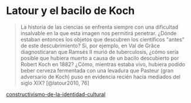 # Latour y el bacilo de Koch

 >
 > La historia de las ciencias se enfrenta siempre con una dificultad insalvable en la que esta imagen nos permitirá penetrar. ¿Dónde estaban entonces los objetos que descubren los científicos "antes" de este descubrimiento? Si, por ejemplo, en Val de Grâce diagnosticaran que Ramsés II murió de tuberculosis, ¿cómo sería posible que hubiera muerto a causa de un bacilo descubierto por Robert Koch en 1882? ¿Cómo, mientras estaba vivo, hubiera podido beber cerveza fermentada con una levadura que Pasteur (gran adversario de Koch) puso en evidencia recién hacia mediados del siglo XIX? [@latour2010, 76]

[constructivismo-de-la-identidad-cultural](constructivismo-de-la-identidad-cultural.md)
